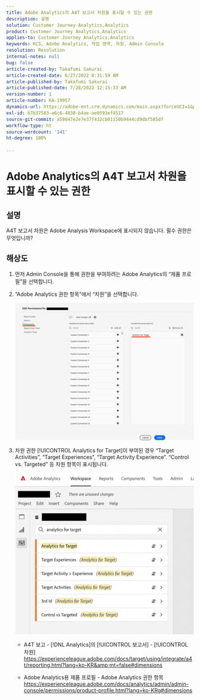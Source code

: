 ```yaml
---
title: Adobe Analytics의 A4T 보고서 차원을 표시할 수 있는 권한
description: 설명
solution: Customer Journey Analytics,Analytics
product: Customer Journey Analytics,Analytics
applies-to: Customer Journey Analytics,Analytics
keywords: KCS, Adobe Analytics, 작업 영역, 차원, Admin Console
resolution: Resolution
internal-notes: null
bug: false
article-created-by: Takafumi Sakurai
article-created-date: 6/27/2022 8:31:59 AM
article-published-by: Takafumi Sakurai
article-published-date: 7/28/2022 12:15:33 AM
version-number: 1
article-number: KA-19957
dynamics-url: https://adobe-ent.crm.dynamics.com/main.aspx?forceUCI=1&pagetype=entityrecord&etn=knowledgearticle&id=600e6e98-f3f5-ec11-bb3d-000d3a5b0d3b
exl-id: 67b37583-e6c6-4838-b4ae-ae0593ef4517
source-git-commit: a59847e2e7e37f432cb01150b9444cd9dbf585df
workflow-type: ht
source-wordcount: '141'
ht-degree: 100%

---
```


# Adobe Analytics의 A4T 보고서 차원을 표시할 수 있는 권한

## 설명

A4T 보고서 차원은 Adobe Analysis Workspace에 표시되지 않습니다. 필수 권한은 무엇입니까?

## 해상도

1. 먼저 Admin Console을 통해 권한을 부여하려는 Adobe Analytics의 “제품 프로필”을 선택합니다.
1. “Adobe Analytics 권한 항목”에서 “차원”을 선택합니다.

   ![](assets/123b13c2-bb08-ed11-82e4-00224809a4ae.png)

1. 차원 권한 [!UICONTROL Analytics for Target]이 부여된 경우 “Target Activities”, “Target Experiences”, “Target Activity Experience”. “Control vs. Targeted” 등 차원 항목이 표시됩니다.

   ![](assets/8b0bbd95-f4f5-ec11-bb3d-000d3a5b0d3b.png)

   - A4T 보고 - [!DNL Analytics]의 [!UICONTROL 보고서] - [!UICONTROL 차원]
https://experienceleague.adobe.com/docs/target/using/integrate/a4t/reporting.html?lang=ko-KR&amp;mt=false#dimensions

   - Adobe Analytics용 제품 프로필 - Adobe Analytics 권한 항목
https://experienceleague.adobe.com/docs/analytics/admin/admin-console/permissions/product-profile.html?lang=ko-KRg#dimensions
